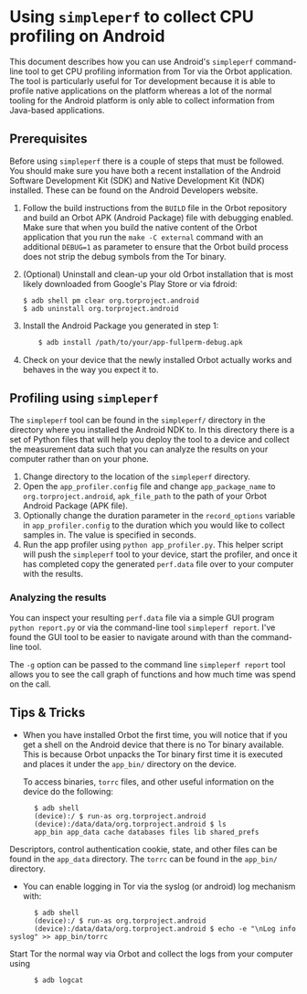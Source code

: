 # Using `simpleperf` to collect CPU profiling on Android

This document describes how you can use Android's `simpleperf`
command-line tool to get CPU profiling information from Tor via the
Orbot application. The tool is particularly useful for Tor development
because it is able to profile native applications on the platform
whereas a lot of the normal tooling for the Android platform is only
able to collect information from Java-based applications.

## Prerequisites

Before using `simpleperf` there is a couple of steps that must be
followed. You should make sure you have both a recent installation of
the Android Software Development Kit (SDK) and Native Development Kit
(NDK) installed. These can be found on the Android Developers website.

1. Follow the build instructions from the `BUILD` file in the Orbot
   repository and build an Orbot APK (Android Package) file with
   debugging enabled. Make sure that when you build the native content of
   the Orbot application that you run the `make -C external` command with
   an additional `DEBUG=1` as parameter to ensure that the Orbot build
   process does not strip the debug symbols from the Tor binary.

2. (Optional) Uninstall and clean-up your old Orbot installation that
   is most likely downloaded from Google's Play Store or via fdroid:

       $ adb shell pm clear org.torproject.android
       $ adb uninstall org.torproject.android

3. Install the Android Package you generated in step 1:

```bash
       $ adb install /path/to/your/app-fullperm-debug.apk
```

4. Check on your device that the newly installed Orbot actually works
   and behaves in the way you expect it to.

## Profiling using `simpleperf`

The `simpleperf` tool can be found in the `simpleperf/` directory in
the directory where you installed the Android NDK to. In this
directory there is a set of Python files that will help you deploy the
tool to a device and collect the measurement data such that you can
analyze the results on your computer rather than on your phone.

1. Change directory to the location of the `simpleperf` directory.
2. Open the `app_profiler.config` file and change
   `app_package_name` to `org.torproject.android`, `apk_file_path` to
   the path of your Orbot Android Package (APK file).
3. Optionally change the duration parameter in the `record_options`
   variable in `app_profiler.config` to the duration which you would like
   to collect samples in. The value is specified in seconds.
4. Run the app profiler using `python app_profiler.py`. This helper
   script will push the `simpleperf` tool to your device, start the
   profiler, and once it has completed copy the generated `perf.data`
   file over to your computer with the results.

### Analyzing the results

You can inspect your resulting `perf.data` file via a simple GUI
program `python report.py` or via the command-line tool `simpleperf
report`. I've found the GUI tool to be easier to navigate around with
than the command-line tool.

The `-g` option can be passed to the command line `simpleperf report`
tool allows you to see the call graph of functions and how much time
was spend on the call.

## Tips & Tricks

- When you have installed Orbot the first time, you will notice that
  if you get a shell on the Android device that there is no Tor binary
  available. This is because Orbot unpacks the Tor binary first time it
  is executed and places it under the `app_bin/` directory on the
  device.

  To access binaries, `torrc` files, and other useful information on
  the device do the following:

```console
      $ adb shell
      (device):/ $ run-as org.torproject.android
      (device):/data/data/org.torproject.android $ ls
      app_bin app_data cache databases files lib shared_prefs
```

  Descriptors, control authentication cookie, state, and other files can be
  found in the `app_data` directory. The `torrc` can be found in the `app_bin/`
  directory.

- You can enable logging in Tor via the syslog (or android) log
  mechanism with:

```console
      $ adb shell
      (device):/ $ run-as org.torproject.android
      (device):/data/data/org.torproject.android $ echo -e "\nLog info syslog" >> app_bin/torrc
```

  Start Tor the normal way via Orbot and collect the logs from your computer using

```console
      $ adb logcat
```
